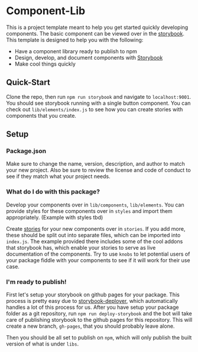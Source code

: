 # Component-Lib

This is a project template meant to help you get started quickly developing components. The basic component can be viewed over in the [storybook](https://ksaxberg.github.io/component-lib). This template is designed to help you with the following:

- Have a component library ready to publish to npm
- Design, develop, and document components with [Storybook](https://storybook.js.org/)
- Make cool things quickly

## Quick-Start
Clone the repo, then run `npm run storybook` and navigate to `localhost:9001`. You should see storybook running with a single button component. You can check out `lib/elements/index.js` to see how you can create stories with components that you create.

## Setup
### Package.json
Make sure to change the name, version, description, and author to match your new project. Also be sure to review the license and code of conduct to see if they match what your project needs.

### What do I do with this package?
Develop your components over in `lib/components`, `lib/elements`. You can provide styles for these components over in `styles` and import them appropriately. (Example with styles tbd)

Create [stories](https://storybook.js.org/basics/guide-react/#write-your-stories) for your new components over in `stories`. If you add more, these should be split out into separate files, which can be imported into `index.js`. The example provided there includes some of the cool addons that storybook has, which enable your stories to serve as live documentation of the components. Try to use `knobs` to let potential users of your package fiddle with your components to see if it will work for their use case.

### I'm ready to publish!
First let's setup your storybook on github pages for your package. This process is pretty easy due to [storybook-deployer](https://github.com/storybooks/storybook-deployer), which automatically handles a lot of this process for us. After you have setup your package folder as a git repository, run `npm run deploy-storybook` and the bot will take care of publishing storybook to the github pages for this repository. This will create a new branch, `gh-pages`, that you should probably leave alone.

Then you should be all set to publish on `npm`, which will only publish the built version of what is under `libs`.
